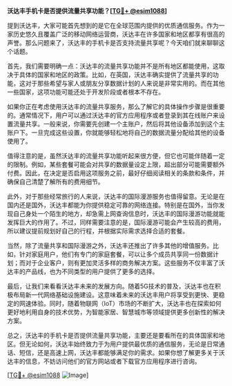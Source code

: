 **沃达丰手机卡是否提供流量共享功能？[[TG💪+ @esim1088](https://t.me/s/esim1088)]**

提到沃达丰，大家可能首先想到的是它在全球范围内提供的优质通信服务。作为一家历史悠久且覆盖广泛的移动网络运营商，沃达丰在许多国家和地区都享有很高的声誉。那么问题来了，沃达丰的手机卡是否支持流量共享呢？今天咱们就来聊聊这个话题。

首先，我们需要明确一点：沃达丰的流量共享功能并不是所有地区都能使用，这取决于具体的国家和地区的政策。比如，在英国，沃达丰确实提供了流量共享的功能，这对于那些希望与家人或朋友分享数据计划的人来说是非常实用的。而在其他一些国家，这项功能可能还处于开发阶段或者根本不存在。

如果你正在考虑使用沃达丰的流量共享服务，那么了解它的具体操作步骤是很重要的。通常情况下，用户可以通过沃达丰的官方应用程序或者登录到其在线账户来设置流量共享。一般来说，你需要先创建一个主账户，然后将其他设备添加到这个主账户下。一旦完成这些设置，你就能够轻松地将自己的数据流量分配给其他的设备使用了。

值得注意的是，虽然沃达丰的流量共享功能听起来很方便，但它也可能伴随着一定的限制。例如，某些套餐可能会对共享的数据量设定上限，超出部分可能需要额外付费。因此，在决定是否启用这项服务之前，最好仔细阅读相关的条款和条件，并确保自己清楚了解所有的费用细节。

此外，对于那些经常旅行的人来说，沃达丰的国际漫游服务也值得留意。无论是在国内还是国外，沃达丰都能为你提供稳定可靠的网络连接。特别是在国外，当你发现自己身处一个陌生的地方，却急需上网查询信息时，沃达丰的国际漫游功能就能发挥巨大的作用了。不过，同样需要注意的是，国际漫游可能会产生较高的费用，所以建议提前规划好自己的行程，并根据实际需求选择合适的套餐。

当然，除了流量共享和国际漫游之外，沃达丰还推出了许多其他的增值服务。比如，针对家庭用户，他们有专门的家庭套餐，可以让多个成员共享同一份数据计划；而对于企业客户，则有更加灵活多样的商务解决方案。这些服务不仅丰富了沃达丰的产品线，也为不同类型的用户提供了更多的选择。

最后，让我们来看看沃达丰未来的发展方向。随着5G技术的普及，沃达丰也在积极布局新一代网络基础设施建设。这意味着未来的沃达丰用户将享受到更快、更稳定的网速体验。同时，随着物联网（IoT）市场的不断扩大，沃达丰也在探索如何更好地利用自身的技术优势，为智能家居、智慧城市等领域提供更多创新性的解决方案。

总之，沃达丰的手机卡是否提供流量共享功能，主要还是要看所在的具体国家和地区。但无论如何，沃达丰始终致力于为用户提供最优质的通信服务，无论是日常通话、短信，还是高速上网，沃达丰都能够满足你的需求。如果你想了解更多关于沃达丰的信息，不妨访问他们的官方网站或者下载官方应用程序进行咨询。

[[TG💪+ @esim1088](https://t.me/s/esim1088) ![Image](https://i.postimg.cc/4NQfJmqS/Snipaste-2025-05-13-00-14-12.png)]